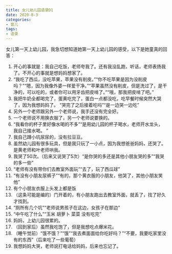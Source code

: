 ```yaml
---
title: 女儿幼儿园语录D1
date: 2020-8-3
categories:
- 育儿
tags:
- 语录
---
```


女儿第一天上幼儿园，我急切想知道她第一天上幼儿园的感受，以下是她童真的回答：

1. 开心的事就是：我自己吃饭，老师夸我了。还有我没乱跑，听话，老师表扬我了。不开心的事就是想妈妈想家了。
2. “我吃了西瓜，没吃苹果，苹果没有削皮。”“你不吃苹果是因为没削皮吗？”“嗯，因为我像外婆一样爱干净。”“苹果虽然没有削皮，但是洗过了，是干净的，可以吃的，或者你可以用牙齿把皮啃了。”“哦，那我把皮啃了吧。”
3. 我把牛奶全都喝完了，蛋黄吃完了，蛋白一点都没吃，吃早餐时候突然大哭了，因为我想妈妈了。 “哭完了之后接着吃吗”“是一边哭一边吃”
4. 另外一个老师跟另外一个老师说，我手还没有完全好。
5. 一个老师说不用换衣服了，另一个老师说要换的。 
6. “我看你的杯子里好像水喝的不多”“是用幼儿园的杯子喝水，老师开水龙头，我自己接水喝。 ”
7. 我自己蹲小坑尿尿的，没有拉豆豆。 
8. 虽然幼儿园有很多玩具，但是我只玩了一小点，因为我想爸爸妈妈，还哭了。是黄老师和叶老师哄我。
9. 我哭了50次。（后来又说哭了5次）“是你哭的多还是其他小朋友哭的多”“我哭的多一些” 
10. “老师有没有带你们去教室外面玩”“去了，玩了西瓜球” 
11. “有没有小朋友尿裤子”“有的，那个黄衣服的小朋友，他哭了，其他小朋友笑他”
12. 有个小朋友衣服上头发上都是饭 
13. （这条可能是编的）门开着的，有小朋友跑出去教室外面，就丢了，找了好久才找到。
14. “厕所有几个坑”“老师说男孩子在这边，女孩子在那边” 
15. “中午吃了什么”“玉米 胡萝卜 菜菜 没有吃完”
16. 妈妈，上幼儿园很累的。
17. （回到家后）虽然我吃饱了，但是我想吃点爆米花。 
18. （睡午觉前）“饿不饿？”“饿”“我去煮面面给你吃好吗？”“不要，我要吃家里没有的东西”（后来吃了一些葡萄）
19. 我想妈妈大哭，老师说打电话给妈妈，后来也忘记了。
